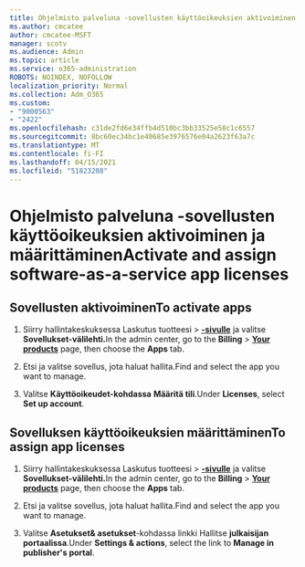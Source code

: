 ```yaml
---
title: Ohjelmisto palveluna -sovellusten käyttöoikeuksien aktivoiminen ja määrittäminen
ms.author: cmcatee
author: cmcatee-MSFT
manager: scotv
ms.audience: Admin
ms.topic: article
ms.service: o365-administration
ROBOTS: NOINDEX, NOFOLLOW
localization_priority: Normal
ms.collection: Adm_O365
ms.custom:
- "9000563"
- "2422"
ms.openlocfilehash: c31de2fd6e34ffb4d510bc3bb33525e58c1c6557
ms.sourcegitcommit: 8bc60ec34bc1e40685e3976576e04a2623f63a7c
ms.translationtype: MT
ms.contentlocale: fi-FI
ms.lasthandoff: 04/15/2021
ms.locfileid: "51823208"
---
```

# <a name="activate-and-assign-software-as-a-service-app-licenses"></a><span data-ttu-id="d2be0-102">Ohjelmisto palveluna -sovellusten käyttöoikeuksien aktivoiminen ja määrittäminen</span><span class="sxs-lookup"><span data-stu-id="d2be0-102">Activate and assign software-as-a-service app licenses</span></span> 

## <a name="to-activate-apps"></a><span data-ttu-id="d2be0-103">Sovellusten aktivoiminen</span><span class="sxs-lookup"><span data-stu-id="d2be0-103">To activate apps</span></span>

1. <span data-ttu-id="d2be0-104">Siirry hallintakeskuksessa Laskutus tuotteesi   >  **[-sivulle](https://go.microsoft.com/fwlink/p/?linkid=842054)** ja valitse **Sovellukset-välilehti.**</span><span class="sxs-lookup"><span data-stu-id="d2be0-104">In the admin center, go to the **Billing** > **[Your products](https://go.microsoft.com/fwlink/p/?linkid=842054)** page, then choose the **Apps** tab.</span></span>

2. <span data-ttu-id="d2be0-105">Etsi ja valitse sovellus, jota haluat hallita.</span><span class="sxs-lookup"><span data-stu-id="d2be0-105">Find and select the app you want to manage.</span></span>

3. <span data-ttu-id="d2be0-106">Valitse **Käyttöoikeudet-kohdassa** **Määritä tili**.</span><span class="sxs-lookup"><span data-stu-id="d2be0-106">Under **Licenses**, select **Set up account**.</span></span>  

## <a name="to-assign-app-licenses"></a><span data-ttu-id="d2be0-107">Sovelluksen käyttöoikeuksien määrittäminen</span><span class="sxs-lookup"><span data-stu-id="d2be0-107">To assign app licenses</span></span>

1. <span data-ttu-id="d2be0-108">Siirry hallintakeskuksessa Laskutus tuotteesi   >  **[-sivulle](https://go.microsoft.com/fwlink/p/?linkid=842054)** ja valitse **Sovellukset-välilehti.**</span><span class="sxs-lookup"><span data-stu-id="d2be0-108">In the admin center, go to the **Billing** > **[Your products](https://go.microsoft.com/fwlink/p/?linkid=842054)** page, then choose the **Apps** tab.</span></span>

2. <span data-ttu-id="d2be0-109">Etsi ja valitse sovellus, jota haluat hallita.</span><span class="sxs-lookup"><span data-stu-id="d2be0-109">Find and select the app you want to manage.</span></span>  

3. <span data-ttu-id="d2be0-110">Valitse **Asetukset& asetukset**-kohdassa linkki Hallitse **julkaisijan portaalissa**.</span><span class="sxs-lookup"><span data-stu-id="d2be0-110">Under **Settings & actions**, select the link to **Manage in publisher's portal**.</span></span>